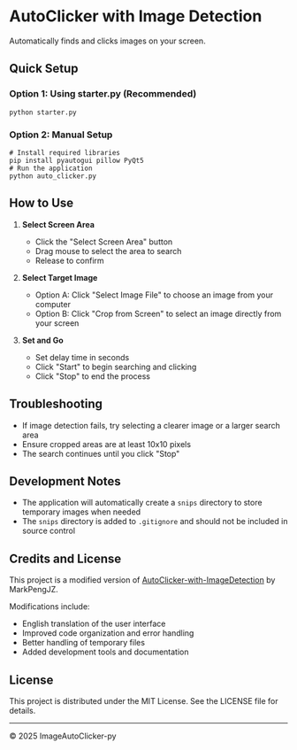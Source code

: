 # AutoClicker with Image Detection

Automatically finds and clicks images on your screen.

## Quick Setup

### Option 1: Using starter.py (Recommended)
```
python starter.py
```

### Option 2: Manual Setup
```
# Install required libraries
pip install pyautogui pillow PyQt5
# Run the application
python auto_clicker.py
```

## How to Use

1. **Select Screen Area**
   - Click the "Select Screen Area" button
   - Drag mouse to select the area to search
   - Release to confirm

2. **Select Target Image**
   - Option A: Click "Select Image File" to choose an image from your computer
   - Option B: Click "Crop from Screen" to select an image directly from your screen

3. **Set and Go**
   - Set delay time in seconds
   - Click "Start" to begin searching and clicking
   - Click "Stop" to end the process

## Troubleshooting

- If image detection fails, try selecting a clearer image or a larger search area
- Ensure cropped areas are at least 10x10 pixels
- The search continues until you click "Stop"

## Development Notes

- The application will automatically create a `snips` directory to store temporary images when needed
- The `snips` directory is added to `.gitignore` and should not be included in source control

## Credits and License

This project is a modified version of [AutoClicker-with-ImageDetection](https://github.com/MarkPengJZ/AutoClicker-with-ImageDetection) by MarkPengJZ.

Modifications include:
- English translation of the user interface
- Improved code organization and error handling
- Better handling of temporary files
- Added development tools and documentation

## License

This project is distributed under the MIT License. See the LICENSE file for details.

---
© 2025 ImageAutoClicker-py
